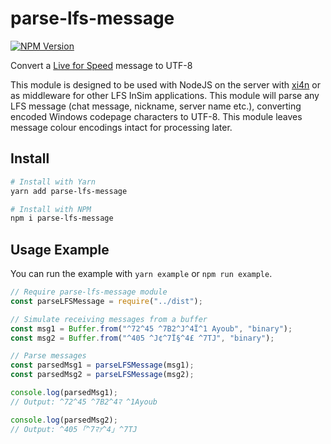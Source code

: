 # parse-lfs-message

[![NPM Version](https://img.shields.io/npm/v/parse-lfs-message?style=flat-square)](https://www.npmjs.com/package/parse-lfs-message)

Convert a [Live for Speed](https://lfs.net) message to UTF-8

This module is designed to be used with NodeJS on the server with [xi4n](https://github.com/theangryangel/XI4N) or as middleware for other LFS InSim applications. This module will parse any LFS message (chat message, nickname, server name etc.), converting encoded Windows codepage characters to UTF-8. This module leaves message colour encodings intact for processing later.

## Install

```bash
# Install with Yarn
yarn add parse-lfs-message

# Install with NPM
npm i parse-lfs-message
```

## Usage Example

You can run the example with `yarn example` or `npm run example`.

```javascript
// Require parse-lfs-message module
const parseLFSMessage = require("../dist");

// Simulate receiving messages from a buffer
const msg1 = Buffer.from("^72^45 ^7B2^J^4Ï^1 Ayoub", "binary");
const msg2 = Buffer.from("^405 ^J¢^7Ï§^4£ ^7TJ", "binary");

// Parse messages
const parsedMsg1 = parseLFSMessage(msg1);
const parsedMsg2 = parseLFSMessage(msg2);

console.log(parsedMsg1);
// Output: ^72^45 ^7B2^4ﾏ ^1Ayoub

console.log(parsedMsg2);
// Output: ^405 ｢^7ﾏｧ^4｣ ^7TJ
```